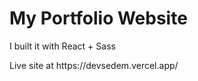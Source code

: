 # My Portfolio Website
<p> I built it with React + Sass</p>
Live site at https://devsedem.vercel.app/
